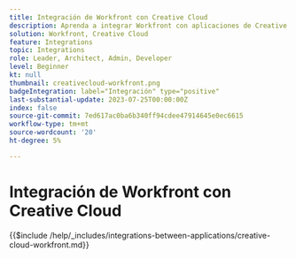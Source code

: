 ```yaml
---
title: Integración de Workfront con Creative Cloud
description: Aprenda a integrar Workfront con aplicaciones de Creative Cloud.
solution: Workfront, Creative Cloud
feature: Integrations
topic: Integrations
role: Leader, Architect, Admin, Developer
level: Beginner
kt: null
thumbnail: creativecloud-workfront.png
badgeIntegration: label="Integración" type="positive"
last-substantial-update: 2023-07-25T00:00:00Z
index: false
source-git-commit: 7ed617ac0ba6b340ff94cdee47914645e0ec6615
workflow-type: tm+mt
source-wordcount: '20'
ht-degree: 5%

---
```



# Integración de Workfront con Creative Cloud

{{$include /help/_includes/integrations-between-applications/creative-cloud-workfront.md}}
